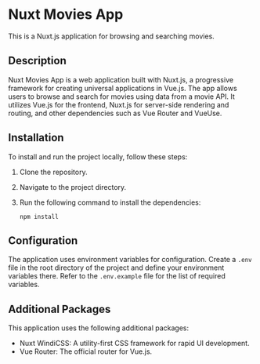 # Nuxt Movies App

This is a Nuxt.js application for browsing and searching movies.

## Description
Nuxt Movies App is a web application built with Nuxt.js, a progressive framework for creating universal applications in Vue.js. The app allows users to browse and search for movies using data from a movie API. It utilizes Vue.js for the frontend, Nuxt.js for server-side rendering and routing, and other dependencies such as Vue Router and VueUse.

## Installation

To install and run the project locally, follow these steps:

1. Clone the repository.
2. Navigate to the project directory.
3. Run the following command to install the dependencies:

   ```shell
   npm install

## Configuration
The application uses environment variables for configuration. Create a `.env` file in the root directory of the project and define your environment variables there. Refer to the `.env.example` file for the list of required variables.


## Additional Packages

This application uses the following additional packages:

- Nuxt WindiCSS: A utility-first CSS framework for rapid UI development.
- Vue Router: The official router for Vue.js.